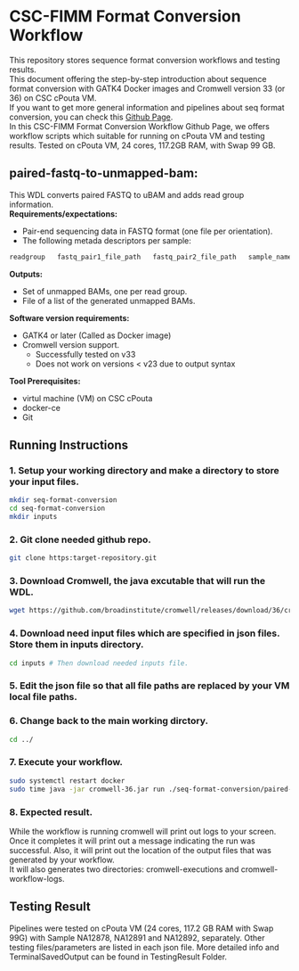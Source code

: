 # CSC-FIMM Format Conversion Workflow
This repository stores sequence format conversion workflows and testing results.   
This document offering the step-by-step introduction about sequence format conversion with GATK4 Docker images and Cromwell version 33 (or 36) on CSC cPouta VM.  
If you want to get more general information and pipelines about seq format conversion, you can check this [Github Page](https://github.com/gatk-workflows/seq-format-conversion).  
In this CSC-FIMM Format Conversion Workflow Github Page, we offers workflow scripts which suitable for running on cPouta VM and testing results. Tested on cPouta VM, 24 cores, 117.2GB RAM, with Swap 99 GB.  
## **paired-fastq-to-unmapped-bam:**
This WDL converts paired FASTQ to uBAM and adds read group information.  
**Requirements/expectations:**
  * Pair-end sequencing data in FASTQ format (one file per orientation).  
  * The following metada descriptors per sample:   
  ```bash
  readgroup   fastq_pair1_file_path   fastq_pair2_file_path   sample_name   library_name   platform_unit   run_date   platform_name   sequecing_center
  ```
**Outputs:**  
  * Set of unmapped BAMs, one per read group.  
  * File of a list of the generated unmapped BAMs.  

**Software version requirements:**  
  * GATK4 or later (Called as Docker image)  
  * Cromwell version support.  
    * Successfully tested on v33
    * Does not work on versions < v23 due to output syntax  

**Tool Prerequisites:**  
  * virtul machine (VM) on CSC cPouta
  * docker-ce
  * Git
## Running Instructions
### 1. Setup your working directory and make a directory to store your input files.
```bash
mkdir seq-format-conversion
cd seq-format-conversion
mkdir inputs
```
### 2. Git clone needed github repo.
```bash
git clone https:target-repository.git
```
### 3. Download Cromwell, the java excutable that will run the WDL.
```bash
wget https://github.com/broadinstitute/cromwell/releases/download/36/cromwell-36.jar #I successfully tested this with cromwell v33 on my own CSC VM, if you want to use the same one: wget https://github.com/broadinstitute/cromwell/releases/download/33/cromwell-33.jar
```
### 4. Download need input files which are specified in json files. Store them in inputs directory.   
```bash
cd inputs # Then download needed inputs file.
```
### 5. Edit the json file so that all file paths are replaced by your VM local file paths.
### 6. Change back to the main working dirctory.
```bash
cd ../
```
### 7. Execute your workflow.  
```bash
sudo systemctl restart docker
sudo time java -jar cromwell-36.jar run ./seq-format-conversion/paired-fastq-to-unmapped-bam.wdl -i ./seq-format-conversion/paired-fastq-to-unmapped-bam.inputs.json # "time" is optional for monitoring.
```
### 8. Expected result.   
While the workflow is running cromwell will print out logs to your screen. Once it completes it will print out a message indicating the run was successful. Also, it will print out the location of the output files that was generated by your workflow.      
It will also generates two directories: cromwell-executions and cromwell-workflow-logs.   
## Testing Result
Pipelines were tested on cPouta VM (24 cores, 117.2 GB RAM with Swap 99G) with Sample NA12878, NA12891 and NA12892, separately. Other testing files/parameters are listed in each json file. More detailed info and TerminalSavedOutput can be found in TestingResult Folder.
